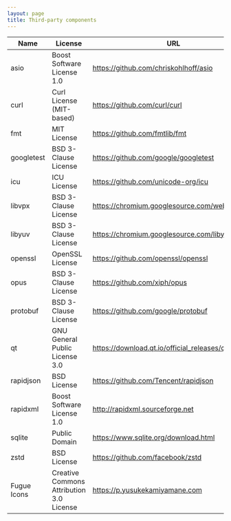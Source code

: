 ```yaml
---
layout: page
title: Third-party components
---
```


| Name        | License                                  | URL                                              |
|-------------|------------------------------------------|--------------------------------------------------|
| asio        | Boost Software License 1.0               | https://github.com/chriskohlhoff/asio            |
| curl        | Curl License (MIT-based)                 | https://github.com/curl/curl                     |
| fmt         | MIT License                              | https://github.com/fmtlib/fmt                    |
| googletest  | BSD 3-Clause License                     | https://github.com/google/googletest             |
| icu         | ICU License                              | https://github.com/unicode-org/icu               |
| libvpx      | BSD 3-Clause License                     | https://chromium.googlesource.com/webm/libvpx    |
| libyuv      | BSD 3-Clause License                     | https://chromium.googlesource.com/libyuv/libyuv  |
| openssl     | OpenSSL License                          | https://github.com/openssl/openssl               |
| opus        | BSD 3-Clause License                     | https://github.com/xiph/opus                     |
| protobuf    | BSD 3-Clause License                     | https://github.com/google/protobuf               |
| qt          | GNU General Public License 3.0           | https://download.qt.io/official_releases/qt      |
| rapidjson   | BSD License                              | https://github.com/Tencent/rapidjson             |
| rapidxml    | Boost Software License 1.0               | http://rapidxml.sourceforge.net                  |
| sqlite      | Public Domain                            | https://www.sqlite.org/download.html             |
| zstd        | BSD License                              | https://github.com/facebook/zstd                 |
| Fugue Icons | Creative Commons Attribution 3.0 License | https://p.yusukekamiyamane.com                   |
